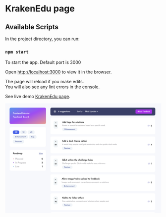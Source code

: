 # KrakenEdu page

## Available Scripts

In the project directory, you can run:

### `npm start`

To start the app. Default port is 3000

Open [http://localhost:3000](http://localhost:3000) to view it in the browser.

The page will reload if you make edits.\
You will also see any lint errors in the console.

See live demo [KrakenEdu page](https://jolly-ride-58947b.netlify.app/).

![Alt Text](/page.png)

